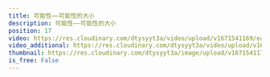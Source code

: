 ```yaml
---
title: 可能性——可能性的大小
description: 可能性——可能性的大小
position: 17
video: https://res.cloudinary.com/dtysyyt3a/video/upload/v1671541169/easymath/5年级上/04单元可能性/urcpxopgo4cpdffbpl5p.mp4
video_additional: https://res.cloudinary.com/dtysyyt3a/video/upload/v1671541176/easymath/5年级上/04单元可能性/每课一题的解答视频/tl2ege8iqk000hspdnjq.mp4
thumbnail: https://res.cloudinary.com/dtysyyt3a/image/upload/v1671541171/easymath/5年级上/04单元可能性/ghsqvfa3ihir2mxzq3da.png
is_free: False
---
```


